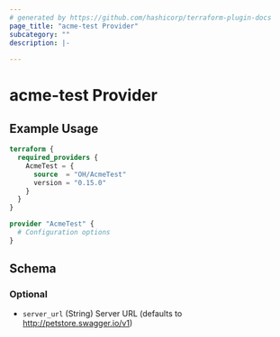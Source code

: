 ```yaml
---
# generated by https://github.com/hashicorp/terraform-plugin-docs
page_title: "acme-test Provider"
subcategory: ""
description: |-
  
---
```


# acme-test Provider



## Example Usage

```terraform
terraform {
  required_providers {
    AcmeTest = {
      source  = "OH/AcmeTest"
      version = "0.15.0"
    }
  }
}

provider "AcmeTest" {
  # Configuration options
}
```

<!-- schema generated by tfplugindocs -->
## Schema

### Optional

- `server_url` (String) Server URL (defaults to http://petstore.swagger.io/v1)
